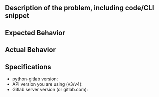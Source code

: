 ## Description of the problem, including code/CLI snippet


## Expected Behavior


## Actual Behavior


## Specifications

  - python-gitlab version:
  - API version you are using (v3/v4):
  - Gitlab server version (or gitlab.com):
